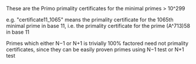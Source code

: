 These are the Primo primality certificates for the minimal primes > 10^299

e.g. "certificate11_1065" means the primality certificate for the 1065th minimal prime in base 11, i.e. the primality certificate for the prime (A^713)58 in base 11

Primes which either N−1 or N+1 is trivially 100% factored need not primality certificates, since they can be easily proven primes using N−1 test or N+1 test
